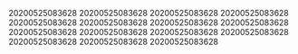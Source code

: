 20200525083628
20200525083628
20200525083628
20200525083628
20200525083628
20200525083628
20200525083628
20200525083628
20200525083628
20200525083628
20200525083628
20200525083628
20200525083628
20200525083628
20200525083628
